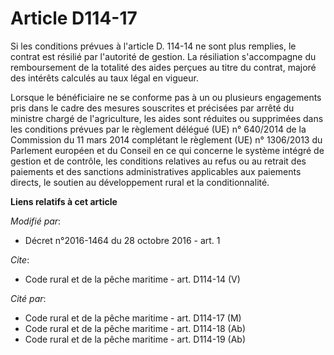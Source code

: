 # Article D114-17

Si les conditions prévues à l'article D. 114-14 ne sont plus remplies, le contrat est résilié par l'autorité de gestion. La
résiliation s'accompagne du remboursement de la totalité des aides perçues au titre du contrat, majoré des intérêts calculés
au taux légal en vigueur. 

Lorsque le bénéficiaire ne se conforme pas à un ou plusieurs engagements pris dans le cadre des mesures souscrites et
précisées par arrêté du ministre chargé de l'agriculture, les aides sont réduites ou supprimées dans les conditions prévues
par le règlement délégué (UE) n° 640/2014 de la Commission du 11 mars 2014 complétant le règlement (UE) n° 1306/2013 du
Parlement européen et du Conseil en ce qui concerne le système intégré de gestion et de contrôle, les conditions relatives au
refus ou au retrait des paiements et des sanctions administratives applicables aux paiements directs, le soutien au
développement rural et la conditionnalité.

**Liens relatifs à cet article**

_Modifié par_:

  - Décret n°2016-1464 du 28 octobre 2016 - art. 1

_Cite_:

  - Code rural et de la pêche maritime - art. D114-14 (V)

_Cité par_:

  - Code rural et de la pêche maritime - art. D114-17 (M)
  - Code rural et de la pêche maritime - art. D114-18 (Ab)
  - Code rural et de la pêche maritime - art. D114-19 (Ab)
